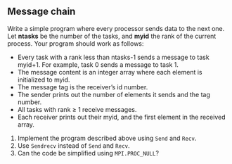 ## Message chain

Write a simple program where every processor sends data to the next one. Let
**ntasks** be the number of the tasks, and **myid** the rank of the current
process. Your program should work as follows:

- Every task with a rank less than ntasks-1 sends a message to task myid+1.
  For example, task 0 sends a message to task 1.
- The message content is an integer array where each element is initialized to
  myid.
- The message tag is the receiver’s id number.
- The sender prints out the number of elements it sends and the tag number.
- All tasks with rank ≥ 1 receive messages.
- Each receiver prints out their myid, and the first element in the received
  array.

1. Implement the program described above using `Send` and `Recv`.
2. Use `Sendrecv` instead of `Send` and `Recv`.
3. Can the code be simplified using `MPI.PROC_NULL`?

